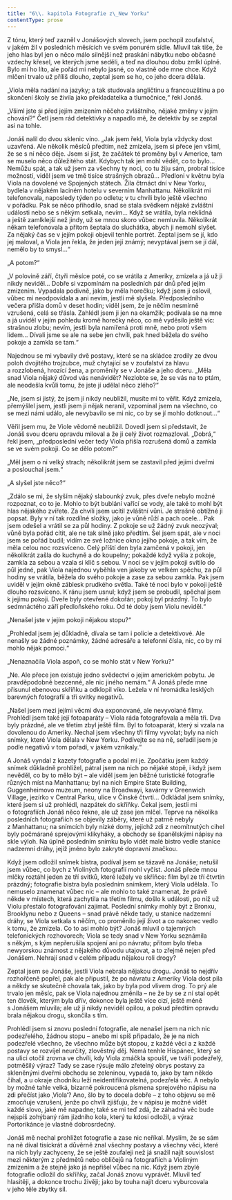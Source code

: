 ```yaml
---
title: "6\\. kapitola Fotografie z\_New Yorku"
contentType: prose
---
```


<section>

Z tónu, který teď zazněl v Jonášových slovech, jsem pochopil zoufalství, v jakém žil v posledních měsících ve svém ponurém sídle. Mluvil tak tiše, že jeho hlas byl jen o něco málo silnější než praskání nábytku nebo občasné vzdechy křesel, ve kterých jsme seděli, a teď na dlouhou dobu zmlkl úplně. Bylo mi ho líto, ale pořád mi nebylo jasné, co vlastně ode mne chce. Když mlčení trvalo už příliš dlouho, zeptal jsem se ho, co jeho dcera dělala.

„Viola měla nadání na jazyky; a tak studovala angličtinu a francouzštinu a po skončení školy se živila jako překladatelka a tlumočnice,“ řekl Jonáš.

„Všiml jste si před jejím zmizením něčeho zvláštního, nějaké změny v jejím chování?“ Četl jsem rád detektivky a napadlo mě, že detektiv by se zeptal asi na tohle.

Jonáš nalil do dvou sklenic víno. „Jak jsem řekl, Viola byla vždycky dost uzavřená. Ale několik měsíců předtím, než zmizela, jsem si přece jen všiml, že se s ní něco děje. Jsem si jist, že začátek té proměny byl v Americe, tam se muselo něco důležitého stát. Kdybych tak jen mohl vědět, co to bylo… Nemůžu spát, a tak už jsem za všechny ty noci, co tu žiju sám, probral tisíce možností, viděl jsem ve tmě tisíce strašných obrazů… Předloni v květnu byla Viola na dovolené ve Spojených státech. Žila čtrnáct dní v New Yorku, bydlela v nějakém laciném hotelu v severním Manhattanu. Několikrát mi telefonovala, naposledy týden po odletu; v tu chvíli bylo ještě všechno v pořádku. Pak se něco přihodilo, snad se stala svědkem nějaké zvláštní události nebo se s někým setkala, nevím… Když se vrátila, byla neklidná a ještě zamlklejší než jindy, už se mnou skoro vůbec nemluvila. Několikrát někam telefonovala a přitom šeptala do sluchátka, abych ji nemohl slyšet. Za nějaký čas se v jejím pokoji objevil tenhle portrét. Zeptal jsem se jí, kdo jej maloval, a Viola jen řekla, že jeden její známý; nevyptával jsem se jí dál, nemělo by to smysl…“

„A potom?“

„V polovině září, čtyři měsíce poté, co se vrátila z Ameriky, zmizela a já už ji nikdy neviděl… Dobře si vzpomínám na posledních pár dnů před jejím zmizením. Vypadala podivně, jako by měla horečku; když jsem ji oslovil, vůbec mi neodpovídala a ani nevím, jestli mě slyšela. Předposledního večera přišla domů v deset hodin; viděl jsem, že je něčím nesmírně vzrušená, celá se třásla. Zahlédl jsem ji jen na okamžik; podívala se na mne a já uviděl v jejím pohledu kromě horečky něco, co mě vyděsilo ještě víc: strašnou zlobu; nevím, jestli byla namířená proti mně, nebo proti všem lidem… Dívali jsme se ale na sebe jen chvíli, pak hned běžela do svého pokoje a zamkla se tam.“

Najednou se mi vybavily dvě postavy, které se na skládce zrodily ze dvou poloh dvojitého trojzubce, muž chytající se v zoufalství za hlavu a rozzlobená, hrozící žena, a proměnily se v Jonáše a jeho dceru. „Měla snad Viola nějaký důvod vás nenávidět? Nezlobte se, že se vás na to ptám, ale neodešla kvůli tomu, že jste jí udělal něco zlého?“

„Ne, jsem si jistý, že jsem jí nikdy neublížil, musíte mi to věřit. Když zmizela, přemýšlel jsem, jestli jsem ji nějak neranil, vzpomínal jsem na všechno, co se mezi námi událo, ale nevybavilo se mi nic, co by se jí mohlo dotknout…“

Věřil jsem mu, že Viole vědomě neublížil. Dovedl jsem si představit, že Jonáš svou dceru opravdu miloval a že ji celý život rozmazloval. „Dobrá,“ řekl jsem, „předposlední večer tedy Viola přišla rozrušená domů a zamkla se ve svém pokoji. Co se dělo potom?“

„Měl jsem o ni velký strach; několikrát jsem se zastavil před jejími dveřmi a poslouchal jsem.“

„A slyšel jste něco?“

„Zdálo se mi, že slyším nějaký slabounký zvuk, přes dveře nebylo možné rozpoznat, co to je. Mohlo to být bublání vařící se vody, ale také to mohl být hlas nějakého zvířete. Za chvíli jsem ucítil zvláštní vůni. Je strašně obtížné ji popsat. Byly v ní tak rozdílné složky, jako je vůně růží a pach ocele… Pak jsem odešel a vrátil se za půl hodiny. Z pokoje se už žádný zvuk neozýval; vůně byla pořád cítit, ale ne tak silně jako předtím. Šel jsem spát, ale v noci jsem se pořád budil; vidím ze své ložnice okno jejího pokoje, a tak vím, že měla celou noc rozsvíceno. Celý příští den byla zamčená v pokoji, jen několikrát zašla do kuchyně a do koupelny; pokaždé když vyšla z pokoje, zamkla za sebou a vzala si klíč s sebou. V noci se v jejím pokoji svítilo do půl jedné, pak Viola najednou vyběhla ven jakoby ve velkém spěchu, za půl hodiny se vrátila, běžela do svého pokoje a zase za sebou zamkla. Pak jsem uviděl v jejím okně záblesk prudkého světla. Také té noci bylo v pokoji ještě dlouho rozsvíceno. K ránu jsem usnul; když jsem se probudil, spěchal jsem k jejímu pokoji. Dveře byly otevřené dokořán; pokoj byl prázdný. To bylo sedmnáctého září předloňského roku. Od té doby jsem Violu neviděl.“

„Nenašel jste v jejím pokoji nějakou stopu?“

„Prohledal jsem jej důkladně, dívala se tam i policie a detektivové. Ale nenašly se žádné poznámky, žádné adresáře a telefonní čísla, nic, co by mi mohlo nějak pomoci.“

„Nenaznačila Viola aspoň, co se mohlo stát v New Yorku?“

„Ne. Ale přece jen existuje jedno svědectví o jejím americkém pobytu. Je pravděpodobně bezcenné, ale nic jiného nemám.“ A Jonáš přede mne přisunul ebenovou skříňku a odklopil víko. Ležela v ní hromádka lesklých barevných fotografií a tři svitky negativů.

„Našel jsem mezi jejími věcmi dva exponované, ale nevyvolané filmy. Prohlédl jsem také její fotoaparáty – Viola ráda fotografovala a měla tři. Dva byly prázdné, ale ve třetím zbyl ještě film. Byl to fotoaparát, který si vzala na dovolenou do Ameriky. Nechal jsem všechny tři filmy vyvolat; byly na nich snímky, které Viola dělala v New Yorku. Podívejte se na ně, seřadil jsem je podle negativů v tom pořadí, v jakém vznikaly.“

A Jonáš vyndal z kazety fotografie a podal mi je. Zpočátku jsem každý snímek důkladně prohlížel, pátral jsem na nich po nějaké stopě, i když jsem nevěděl, co by to mělo být – ale viděl jsem jen běžné turistické fotografie různých míst na Manhattanu; byl na nich Empire State Building, Guggenheimovo muzeum, neony na Broadwayi, kavárny v Greenwich Village, jezírko v Central Parku, ulice v Čínské čtvrti… Odkládal jsem snímky, které jsem si už prohlédl, nazpátek do skříňky. Čekal jsem, jestli mi o fotografiích Jonáš něco řekne, ale už zase jen mlčel. Teprve na několika posledních fotografiích se objevily záběry, které už patrně nebyly z Manhattanu; na snímcích byly nízké domy, jejichž zdi z neomítnutých cihel byly počmárané sprejovými klikyháky, a obchody se španělskými nápisy na skle výloh. Na úplně posledním snímku bylo vidět malé bistro vedle stanice nadzemní dráhy, jejíž jméno bylo zakryté dopravní značkou.

Když jsem odložil snímek bistra, podíval jsem se tázavě na Jonáše; netušil jsem vůbec, co bych z Violiných fotografií mohl vyčíst. Jonáš přede mnou mlčky roztáhl jeden ze tří svitků, které ležely ve skříňce: film byl ze tří čtvrtin prázdný; fotografie bistra byla posledním snímkem, který Viola udělala. To nemuselo znamenat vůbec nic – ale mohlo to také znamenat, že právě někde v místech, která zachytila na třetím filmu, došlo k události, po níž už Violu přestalo fotografování zajímat. Poslední snímky mohly být z Bronxu, Brooklynu nebo z Queens – snad právě někde tady, u stanice nadzemní dráhy, se Viola setkala s něčím, co proměnilo její život a co nakonec vedlo k tomu, že zmizela. Co to asi mohlo být? Jonáš mluvil o tajemných telefonických rozhovorech; Viola se tedy snad v New Yorku seznámila s někým, s kým nepřerušila spojení ani po návratu; přitom bylo třeba newyorskou známost z nějakého důvodu utajovat, a to zřejmě nejen před Jonášem. Nehrají snad v celém případu nějakou roli drogy?

Zeptal jsem se Jonáše, jestli Viola nebrala nějakou drogu. Jonáš to nejdřív rozhořčeně popřel, pak ale připustil, že po návratu z Ameriky Viola dost pila a někdy se skutečně chovala tak, jako by byla pod vlivem drog. To prý ale trvalo jen měsíc, pak se Viola najednou změnila – ne že by se z ní stal opět ten člověk, kterým byla dřív, dokonce byla ještě více cizí, ještě méně s Jonášem mluvila; ale už ji nikdy neviděl opilou, a pokud předtím opravdu brala nějakou drogu, skončila s tím.

Prohlédl jsem si znovu poslední fotografie, ale nenašel jsem na nich nic podezřelého, žádnou stopu – anebo mi spíš připadalo, že je na nich podezřelé všechno, že všechno může být stopou, z každé věci a z každé postavy se rozvíjel neurčitý, zlověstný děj. Nemá tenhle Hispánec, který se na ulici otočil zrovna ve chvíli, kdy Viola zmáčkla spoušť, ve tváři podezřelý, potměšilý výraz? Tady se zase rýsuje málo zřetelný obrys postavy za skleněnými dveřmi obchodu se zeleninou, vypadá to, jako by tam někdo číhal, a u okraje chodníku leží neidentifikovatelná, podezřelá věc. A nebylo by možné tahle velká, bizarně pokroucená písmena sprejového nápisu na zdi přečíst jako ‚Viola‘? Ano, šlo by to docela dobře – z toho objevu se mě zmocňuje vzrušení, jenže po chvíli zjišťuju, že v nápisu je možné vidět každé slovo, jaké mě napadne; také se mi teď zdá, že záhadná věc bude nejspíš zohýbaný rám jízdního kola, který tu kdosi odložil, a výraz Portorikánce je vlastně dobrosrdečný.

Jonáš mě nechal prohlížet fotografie a zase nic neříkal. Myslím, že se sám na ně díval tisíckrát a důvěrně znal všechny postavy a všechny věci, které na nich byly zachyceny, že se ještě zoufaleji než já snažil najít souvislost mezi některým z předmětů nebo obličejů na fotografiích a Violiným zmizením a že stejně jako já nepřišel vůbec na nic. Když jsem zbylé fotografie odložil do skříňky, začal Jonáš znovu vyprávět. Mluvil teď hlasitěji, a dokonce trochu živěji; jako by touha najít dceru vyburcovala v jeho těle zbytky sil.

</section>
